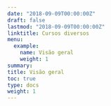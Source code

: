 ```yaml
---
date: "2018-09-09T00:00:00Z"
draft: false
lastmod: "2018-09-09T00:00:00Z"
linktitle: Cursos diversos
menu:
  example:
    name: Visão geral
    weight: 1
summary:
title: Visão geral
toc: true
type: docs
weight: 1
---
```


